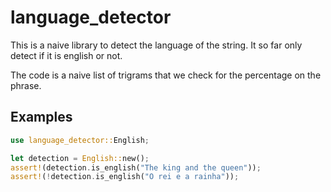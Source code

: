 # language_detector

This is a naive library to detect the language of the string.
It so far only detect if it is english or not.

The code is a naive list of trigrams that we check for the percentage on the phrase.

## Examples

```rust
use language_detector::English;

let detection = English::new();
assert!(detection.is_english("The king and the queen"));
assert!(!detection.is_english("O rei e a rainha"));
```
